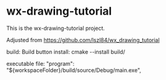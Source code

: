 # wx-drawing-tutorial

This is the wx-drawing-tutorial project.

Adjusted from https://github.com/lszl84/wx_drawing_tutorial

build:   Build button
install: cmake --install build/

executable file:
"program": "${workspaceFolder}/build/source/Debug/main.exe",